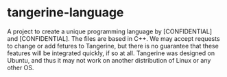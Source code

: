 # tangerine-language
A project to create a unique programming language by [CONFIDENTIAL] and [CONFIDENTIAL]. The files are based in C++. We may accept requests to change or add fetures to Tangerine, but there is no guarantee that these features will be integrated quickly, if so at all. Tangerine was designed on Ubuntu, and thus it may not work on another distribution of Linux or any other OS.

